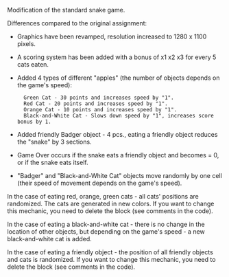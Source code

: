 Modification of the standard snake game.

Differences compared to the original assignment:
- Graphics have been revamped, resolution increased to 1280 x 1100 pixels.
- A scoring system has been added with a bonus of x1 x2 x3 for
  every 5 cats eaten.
- Added 4 types of different "apples"
  (the number of objects depends on the game's speed):
  
        Green Cat - 30 points and increases speed by "1".
        Red Cat - 20 points and increases speed by "1".  
        Orange Cat - 10 points and increases speed by "1".
        Black-and-White Cat - Slows down speed by "1", increases score bonus by 1.
  
- Added friendly Badger object - 4 pcs., eating a friendly object reduces
  the "snake" by 3 sections.
- Game Over occurs if the snake eats a friendly object and becomes = 0,
  or if the snake eats itself.
- "Badger" and "Black-and-White Cat" objects move randomly by one cell
  (their speed of movement depends on the game's speed).

In the case of eating red, orange, green cats - all cats' positions are
randomized. The cats are generated in new colors.
If you want to change this mechanic, you need to delete the block
(see comments in the code).

In the case of eating a black-and-white cat - there is no change in the
location of other objects, but depending on the game's speed - a new
black-and-white cat is added.

In the case of eating a friendly object - the position of all friendly
objects and cats is randomized.
If you want to change this mechanic, you need to delete the block
(see comments in the code).


